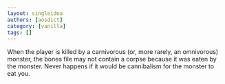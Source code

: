 ```yaml
---
layout: singleidea
authors: [aosdict]
category: [vanilla]
tags: []
---
```

When the player is killed by a carnivorous (or, more rarely, an omnivorous) monster, the bones file may not contain a corpse because it was eaten by the monster. Never happens if it would be cannibalism for the monster to eat you.
